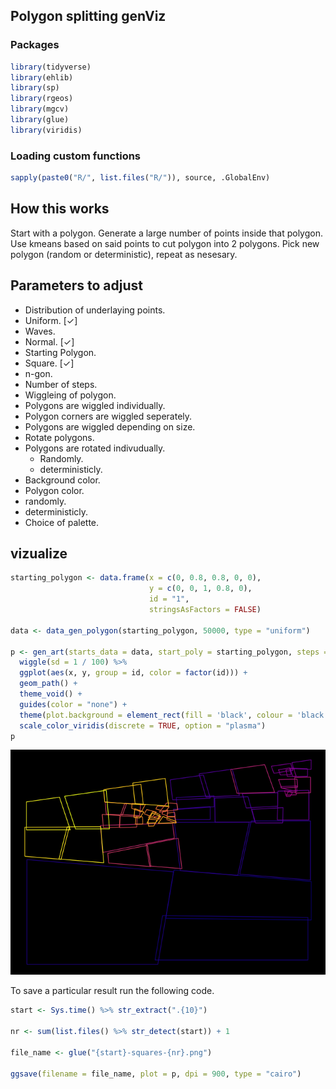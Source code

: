 
<!-- README.md is generated from README.Rmd. Please edit that file -->
Polygon splitting genViz
------------------------

### Packages

``` r
library(tidyverse)
library(ehlib)
library(sp)
library(rgeos)
library(mgcv)
library(glue)
library(viridis)
```

### Loading custom functions

``` r
sapply(paste0("R/", list.files("R/")), source, .GlobalEnv)
```

How this works
--------------

Start with a polygon. Generate a large number of points inside that polygon. Use kmeans based on said points to cut polygon into 2 polygons. Pick new polygon (random or deterministic), repeat as nesesary.

Parameters to adjust
--------------------

-   Distribution of underlaying points.
-   Uniform. \[✓\]
-   Waves.
-   Normal. \[✓\]
-   Starting Polygon.
-   Square. \[✓\]
-   n-gon.
-   Number of steps.
-   Wiggleing of polygon.
-   Polygons are wiggled individually.
-   Polygon corners are wiggled seperately.
-   Polygons are wiggled depending on size.
-   Rotate polygons.
-   Polygons are rotated indivudually.
    -   Randomly.
    -   deterministicly.
-   Background color.
-   Polygon color.
-   randomly.
-   deterministicly.
-   Choice of palette.

vizualize
---------

``` r
starting_polygon <- data.frame(x = c(0, 0.8, 0.8, 0, 0),
                               y = c(0, 0, 1, 0.8, 0),
                               id = "1",
                               stringsAsFactors = FALSE)

data <- data_gen_polygon(starting_polygon, 50000, type = "uniform")

p <- gen_art(starts_data = data, start_poly = starting_polygon, steps = 50) %>%
  wiggle(sd = 1 / 100) %>%
  ggplot(aes(x, y, group = id, color = factor(id))) +
  geom_path() +
  theme_void() +
  guides(color = "none") +
  theme(plot.background = element_rect(fill = 'black', colour = 'black')) +
  scale_color_viridis(discrete = TRUE, option = "plasma")
p
```

![](README_files/figure-markdown_github/unnamed-chunk-5-1.png)

To save a particular result run the following code.

``` r
start <- Sys.time() %>% str_extract(".{10}")

nr <- sum(list.files() %>% str_detect(start)) + 1

file_name <- glue("{start}-squares-{nr}.png")

ggsave(filename = file_name, plot = p, dpi = 900, type = "cairo")
```
